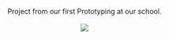 <p align="center">
  Project from our first Prototyping at our school.
  <br></br>
  <img src="https://images.squarespace-cdn.com/content/v1/671e49e7678abb0425a2f0f2/73f5967c-dea4-4a82-a97f-e59defef4dc1/Tool-Time.png"/>
</p>
